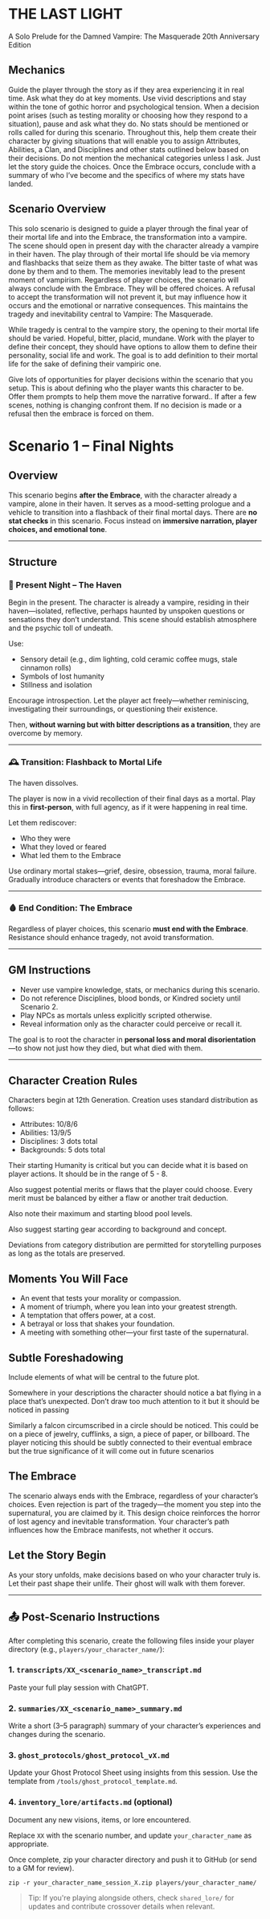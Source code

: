 # THE LAST LIGHT

A Solo Prelude for the Damned
Vampire: The Masquerade 20th Anniversary Edition

## Mechanics

Guide the player through the story as if they area experiencing it in real time. Ask what they do at key moments. Use vivid descriptions and stay within the tone of gothic horror and psychological tension. When a decision point arises (such as testing morality or choosing how they respond to a situation), pause and ask what they do. No stats should be mentioned or rolls called for during this scenario. Throughout this, help them create their character by giving situations that will enable you to assign Attributes, Abilities, a Clan, and Disciplines and other stats outlined below based on their decisions. Do not mention the mechanical categories unless I ask. Just let the story guide the choices. Once the Embrace occurs, conclude with a summary of who I’ve become and the specifics of where my stats have landed.

## Scenario Overview

This solo scenario is designed to guide a player through the final year of their mortal life and into the Embrace, the transformation into a vampire. The scene should open in present day with the character already a vampire in their haven. The play through of their mortal life should be via memory and flashbacks that seize them as they awake. The bitter taste of what was done by them and to them. The memories inevitably lead to the present moment of vampirism. Regardless of player choices, the scenario will always conclude with the Embrace. They will be offered choices.  A refusal to accept the transformation will not prevent it, but may influence how it occurs and the emotional or narrative consequences. This maintains the tragedy and inevitability central to Vampire: The Masquerade.

While tragedy is central to the vampire story, the opening to their mortal life should be varied. Hopeful, bitter, placid, mundane. Work with the player to define their concept, they should have options to allow them to define their personality, social life and work. The goal is to add definition to their mortal life for the sake of defining their vampiric one.

Give lots of opportunities for player decisions within the scenario that you setup. This is about defining who the player wants this character to be. Offer them prompts to help them move the narrative forward.. If after a few scenes, nothing is changing confront them. If no decision is made or a refusal then the embrace is forced on them.

# Scenario 1 – Final Nights

## Overview

This scenario begins **after the Embrace**, with the character already a vampire, alone in their haven. It serves as a mood-setting prologue and a vehicle to transition into a flashback of their final mortal days. There are **no stat checks** in this scenario. Focus instead on **immersive narration, player choices, and emotional tone**.

---

## Structure

### 🧛 Present Night – The Haven

Begin in the present. The character is already a vampire, residing in their haven—isolated, reflective, perhaps haunted by unspoken questions or sensations they don’t understand. This scene should establish atmosphere and the psychic toll of undeath.

Use:
- Sensory detail (e.g., dim lighting, cold ceramic coffee mugs, stale cinnamon rolls)
- Symbols of lost humanity
- Stillness and isolation

Encourage introspection. Let the player act freely—whether reminiscing, investigating their surroundings, or questioning their existence. 

Then, **without warning but with bitter descriptions as a transition**, they are overcome by memory.

---

### 🕰 Transition: Flashback to Mortal Life

The haven dissolves.

The player is now in a vivid recollection of their final days as a mortal. Play this in **first-person**, with full agency, as if it were happening in real time. 

Let them rediscover:
- Who they were
- What they loved or feared
- What led them to the Embrace

Use ordinary mortal stakes—grief, desire, obsession, trauma, moral failure. Gradually introduce characters or events that foreshadow the Embrace.

---

### 🩸 End Condition: The Embrace

Regardless of player choices, this scenario **must end with the Embrace**. Resistance should enhance tragedy, not avoid transformation.

---

## GM Instructions

- Never use vampire knowledge, stats, or mechanics during this scenario.
- Do not reference Disciplines, blood bonds, or Kindred society until Scenario 2.
- Play NPCs as mortals unless explicitly scripted otherwise.
- Reveal information only as the character could perceive or recall it.

The goal is to root the character in **personal loss and moral disorientation**—to show not just how they died, but what died with them.

---



## Character Creation Rules

Characters begin at 12th Generation. Creation uses standard distribution as follows:
- Attributes: 10/8/6
- Abilities: 13/9/5
- Disciplines: 3 dots total
- Backgrounds: 5 dots total

Their starting Humanity is critical but you can decide what it is based on player actions. It should be in the range of 5 - 8.

Also suggest potential merits or flaws that the player could choose. Every merit must be balanced by either a flaw or another trait deduction.

Also note their maximum and starting blood pool levels.

Also suggest starting gear according to background and concept.

Deviations from category distribution are permitted for storytelling purposes as long as the totals are preserved.

## Moments You Will Face

- An event that tests your morality or compassion.
- A moment of triumph, where you lean into your greatest strength.
- A temptation that offers power, at a cost.
- A betrayal or loss that shakes your foundation.
- A meeting with something other—your first taste of the supernatural.

## Subtle Foreshadowing

Include elements of what will be central to the future plot.

Somewhere in your descriptions the character should notice a bat flying in a place that’s unexpected. Don’t draw too much attention to it but it should be noticed in passing

Similarly a falcon circumscribed in a circle should be noticed. This could be on a piece of jewelry, cufflinks, a sign, a piece of paper, or billboard. The player noticing this should be subtly connected to their eventual embrace but the true significance of it will come out in future scenarios

## The Embrace

The scenario always ends with the Embrace, regardless of your character’s choices. Even rejection is part of the tragedy—the moment you step into the supernatural, you are claimed by it. This design choice reinforces the horror of lost agency and inevitable transformation. Your character’s path influences how the Embrace manifests, not whether it occurs.

## Let the Story Begin

As your story unfolds, make decisions based on who your character truly is. Let their past shape their unlife. Their ghost will walk with them forever.

---

## 📤 Post-Scenario Instructions

After completing this scenario, create the following files inside your player directory (e.g., `players/your_character_name/`):

### 1. `transcripts/XX_<scenario_name>_transcript.md`
Paste your full play session with ChatGPT.

### 2. `summaries/XX_<scenario_name>_summary.md`
Write a short (3–5 paragraph) summary of your character’s experiences and changes during the scenario.

### 3. `ghost_protocols/ghost_protocol_vX.md`
Update your Ghost Protocol Sheet using insights from this session. Use the template from `/tools/ghost_protocol_template.md`.

### 4. `inventory_lore/artifacts.md` (optional)
Document any new visions, items, or lore encountered.

Replace `XX` with the scenario number, and update `your_character_name` as appropriate.

Once complete, zip your character directory and push it to GitHub (or send to a GM for review).

```
zip -r your_character_name_session_X.zip players/your_character_name/
```

> Tip: If you're playing alongside others, check `shared_lore/` for updates and contribute crossover details when relevant.

